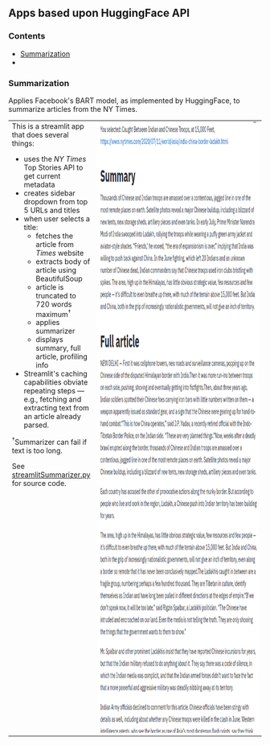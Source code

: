 ## Apps based upon HuggingFace API

### Contents

* [Summarization](#summarization)
* []()

### Summarization

Applies Facebook's BART model, as implemented by HuggingFace, to summarize articles from the NY Times.

<table>
<tr valign="top">
<td>This is a streamlit app that does several things:

* uses the <em>NY Times</em> Top Stories API to get current metadata
* creates sidebar dropdown from top 5 URLs and titles
* when user selects a title:
  * fetches the article from <em>Times</em> website
  * extracts body of article using BeautifulSoup
  * article is truncated to 720 words maximum<sup>&dagger;</sup>
  * applies summarizer
  * displays summary, full article, profiling info
* Streamlit's caching capabilities obviate repeating steps &mdash; e.g., fetching and extracting text from an article already parsed.

<sup>&dagger;</sup>Summarizer can fail if text is too long.

See [streamlitSummarizer.py](https://github.com/mw0/MLnotebooks/blob/master/HuggingFace/python/streamlitSummarizer.py) for source code.
</td><td width="700"><img src="SummarizerAppScreenshot1.png" width="700" height="1215"</td>
</tr>
</table>
